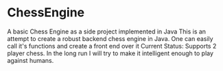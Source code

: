 # ChessEngine
A basic Chess Engine as a side project implemented in Java
This is an attempt to create a robust backend chess engine in Java. One can easily call it's functions and create a front end over it
Current Status: Supports 2 player chess. In the long run I will try to make it intelligent enough to play against humans.
